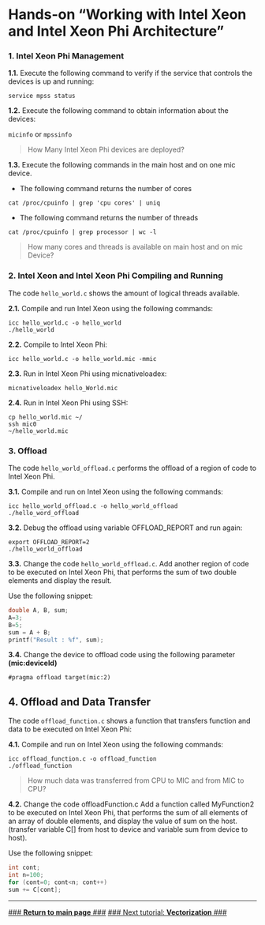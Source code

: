 # Hands-on “Working with Intel Xeon and Intel Xeon Phi Architecture”

### 1. Intel Xeon Phi Management

 **1.1.** Execute the following command to verify if the service that controls the devices is up and running:

 ```
 service mpss status
 ```
 
 **1.2.** Execute the following command to obtain information about the devices:

 `micinfo` or `mpssinfo`

 > How Many Intel Xeon Phi devices are deployed?

 
 **1.3.** Execute the following commands in the main host and on one mic device. 

 * The following command returns the number of cores

 ```
 cat /proc/cpuinfo | grep 'cpu cores' | uniq
 ```
 
 * The following command returns the number of threads
 
 ```
 cat /proc/cpuinfo | grep processor | wc -l
 ```

 >How many cores and threads is available on main host and on mic Device?

### 2. Intel Xeon and Intel Xeon Phi Compiling and Running

The code `hello_world.c` shows the amount of logical threads available.

 **2.1.** Compile and run Intel Xeon using the following commands:
 
 ```
 icc hello_world.c -o hello_world
 ./hello_world
 ```
 
 **2.2.** Compile to Intel Xeon Phi:

 ```
 icc hello_world.c -o hello_world.mic -mmic
 ```
 
 **2.3.** Run in Intel Xeon Phi using micnativeloadex:

 ```
 micnativeloadex hello_World.mic
 ```
 
 **2.4.** Run in Intel Xeon Phi using SSH:

 ```
 cp hello_world.mic ~/ 
 ssh mic0
 ~/hello_world.mic
 ```
 
### 3. Offload ###

The code `hello_world_offload.c` performs the offload of a region of code to Intel Xeon Phi.

 **3.1.** Compile and run on Intel Xeon using the following commands:

 ```
 icc hello_world_offload.c -o hello_world_offload
 ./hello_word_offload
 ```

 **3.2.** Debug the offload using variable OFFLOAD_REPORT and run again:

 ```
 export OFFLOAD_REPORT=2
 ./hello_world_offload
 ```
 
 **3.3.** Change the code `hello_world_offload.c`. Add another region of code to be executed on Intel Xeon Phi, that performs the sum of two double elements and display the result.

Use the following snippet:

```c
double A, B, sum;
A=3;
B=5;
sum = A + B;
printf("Result : %f", sum);
```

**3.4.** Change the device to offload code using the following parameter **(mic:deviceId)** 

```
#pragma offload target(mic:2)
```

## 4. Offload and Data Transfer ##

The code `offload_function.c` shows a function that transfers function and data to be executed on Intel Xeon Phi:

 **4.1.** Compile and run on Intel Xeon using the following commands:
 
 ```
 icc offload_function.c -o offload_function
 ./offload_function
 ```
 
 > How much data was transferred from CPU to MIC and from MIC to CPU?

 **4.2.** Change the code offloadFunction.c Add a function called MyFunction2 to be executed on Intel Xeon Phi, that performs the sum of all elements of an array of double elements, and display the value of sum on the host. (transfer variable C[] from host to device and variable sum from device to host).
 
Use the following snippet:
 
 ```c
 int cont;
 int n=100;
 for (cont=0; cont<n; cont++)
 sum += C[cont];
 ```
 
 ___
 
 [### **Return to main page** ###](../README.md)
 [### Next tutorial: **Vectorization** ###](slot2.md)
